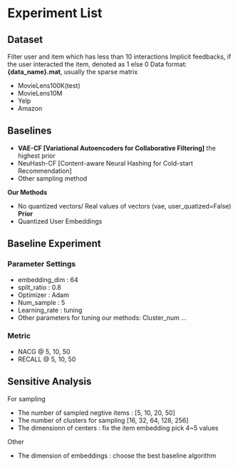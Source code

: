 # Experiment List

## Dataset
Filter user and item which has less than 10 interactions
Implicit feedbacks, if the user interacted the item, denoted as 1 else 0
Data format: **{data_name}.mat**, usually the sparse matrix
+ MovieLens100K(test)
+ MovieLens10M
+ Yelp
+ Amazon

## Baselines
+ **VAE-CF [Variational Autoencoders for Collaborative Filtering]** the highest prior
+ NeuHash-CF [Content-aware Neural Hashing for Cold-start Recommendation]
+ Other sampling method
<!-- + NCF [Neural collaborative filtering] -->

**Our Methods**
+ No quantized vectors/ Real values of vectors (vae, user_quatized=False) **Prior**
+ Quantized User Embeddings

## Baseline Experiment
### Parameter Settings
+ embedding_dim : 64
+ split_ratio : 0.8
+ Optimizer : Adam
+ Num_sample : 5
+ Learning_rate : tuning
+ Other parameters for tuning our methods: Cluster_num ...

### Metric
+ NACG @ 5, 10, 50
+ RECALL @ 5, 10, 50

## Sensitive Analysis
For sampling
+ The number of sampled negtive items : [5, 10, 20, 50]
+ The number of clusters for sampling [16, 32, 64, 128, 256]
+ The dimensionn of centers : fix the item embedding pick 4~5 values

Other
+ The dimension of embeddings : choose the best baseline algorithm